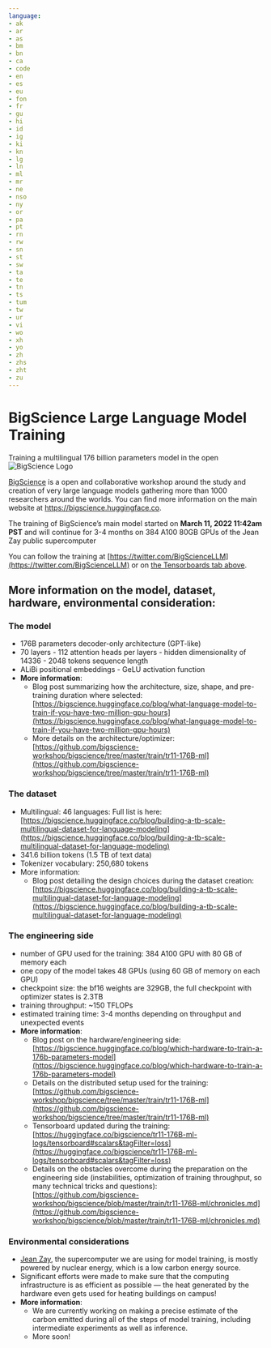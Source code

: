 ```yaml
---
language:
- ak
- ar
- as
- bm
- bn
- ca
- code
- en
- es
- eu
- fon
- fr
- gu
- hi
- id
- ig
- ki
- kn
- lg
- ln
- ml
- mr
- ne
- nso
- ny
- or
- pa
- pt
- rn
- rw
- sn
- st
- sw
- ta
- te
- tn
- ts
- tum
- tw
- ur
- vi
- wo
- xh
- yo
- zh
- zhs
- zht
- zu
---
```


# BigScience Large Language Model Training
Training a multilingual 176 billion parameters model in the open
![BigScience Logo](https://assets.website-files.com/6139f3cdcbbff3a68486761d/613cd8997b270da063e230c5_Tekengebied%201-p-500.png)

[BigScience](https://bigscience.huggingface.co) is a open and collaborative workshop around the study and creation of very large language models gathering more than 1000 researchers around the worlds. You can find more information on the main website at https://bigscience.huggingface.co.

The training of BigScience’s main model started on **March 11, 2022 11:42am PST** and will continue for 3-4 months on 384 A100 80GB GPUs of the Jean Zay public supercomputer

You can follow the training at [https://twitter.com/BigScienceLLM](https://twitter.com/BigScienceLLM) or on [the Tensorboards tab above](https://huggingface.co/bigscience/tr11-176B-ml-logs/tensorboard#scalars&tagFilter=loss).

## More information on the model, dataset, hardware, environmental consideration:

### **The model**

- 176B parameters decoder-only architecture (GPT-like)
- 70 layers - 112 attention heads per layers - hidden dimensionality of 14336 - 2048 tokens sequence length
- ALiBi positional embeddings - GeLU activation function
- **More information**:
    - Blog post summarizing how the architecture, size, shape, and pre-training duration where selected: [https://bigscience.huggingface.co/blog/what-language-model-to-train-if-you-have-two-million-gpu-hours](https://bigscience.huggingface.co/blog/what-language-model-to-train-if-you-have-two-million-gpu-hours)
    - More details on the architecture/optimizer: [https://github.com/bigscience-workshop/bigscience/tree/master/train/tr11-176B-ml](https://github.com/bigscience-workshop/bigscience/tree/master/train/tr11-176B-ml)

### **The dataset**
 
- Multilingual: 46 languages: Full list is here: [https://bigscience.huggingface.co/blog/building-a-tb-scale-multilingual-dataset-for-language-modeling](https://bigscience.huggingface.co/blog/building-a-tb-scale-multilingual-dataset-for-language-modeling)
- 341.6 billion tokens (1.5 TB of text data)
- Tokenizer vocabulary: 250,680 tokens
- More information:
    - Blog post detailing the design choices during the dataset creation: [https://bigscience.huggingface.co/blog/building-a-tb-scale-multilingual-dataset-for-language-modeling](https://bigscience.huggingface.co/blog/building-a-tb-scale-multilingual-dataset-for-language-modeling)

### **The engineering side**

- number of GPU used for the training: 384 A100 GPU with 80 GB of memory each
- one copy of the model takes 48 GPUs (using 60 GB of memory on each GPU)
- checkpoint size: the bf16 weights are 329GB, the full checkpoint with optimizer states is 2.3TB
- training throughput: ~150 TFLOPs
- estimated training time: 3-4 months depending on throughput and unexpected events
- **More information**:
    - Blog post on the hardware/engineering side: [https://bigscience.huggingface.co/blog/which-hardware-to-train-a-176b-parameters-model](https://bigscience.huggingface.co/blog/which-hardware-to-train-a-176b-parameters-model)
    - Details on the distributed setup used for the training: [https://github.com/bigscience-workshop/bigscience/tree/master/train/tr11-176B-ml](https://github.com/bigscience-workshop/bigscience/tree/master/train/tr11-176B-ml)
    - Tensorboard updated during the training: [https://huggingface.co/bigscience/tr11-176B-ml-logs/tensorboard#scalars&tagFilter=loss](https://huggingface.co/bigscience/tr11-176B-ml-logs/tensorboard#scalars&tagFilter=loss)
    - Details on the obstacles overcome during the preparation on the engineering side (instabilities, optimization of training throughput, so many technical tricks and questions): [https://github.com/bigscience-workshop/bigscience/blob/master/train/tr11-176B-ml/chronicles.md](https://github.com/bigscience-workshop/bigscience/blob/master/train/tr11-176B-ml/chronicles.md)

### **Environmental considerations**

- [Jean Zay](http://www.idris.fr/eng/jean-zay/jean-zay-presentation-eng.html), the supercomputer we are using for model training, is mostly powered by nuclear energy, which is a low carbon energy source.
- Significant efforts were made to make sure that the computing infrastructure is as efficient as possible — the heat generated by the hardware even gets used for heating buildings on campus!
- **More information**:
    - We are currently working on making a precise estimate of the carbon emitted during all of the steps of model training, including intermediate experiments as well as inference.
    - More soon!
